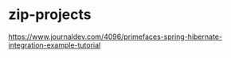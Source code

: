 # zip-projects

https://www.journaldev.com/4096/primefaces-spring-hibernate-integration-example-tutorial
